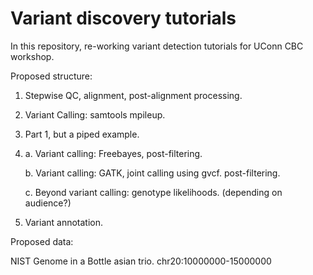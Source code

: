 # Variant discovery tutorials

In this repository, re-working variant detection tutorials for UConn CBC workshop. 

Proposed structure:

1. Stepwise QC, alignment, post-alignment processing. 

2. Variant Calling: samtools mpileup. 

3. Part 1, but a piped example. 

4. 
	a. Variant calling: Freebayes, post-filtering. 

	b. Variant calling: GATK, joint calling using gvcf. post-filtering. 

	c. Beyond variant calling: genotype likelihoods. (depending on audience?)

5. Variant annotation. 

Proposed data:

NIST Genome in a Bottle asian trio. chr20:10000000-15000000

